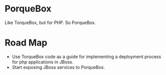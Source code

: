 PorqueBox
=========

Like TorqueBox, but for PHP. So PorqueBox.

Road Map
========

* Use TorqueBox code as a guide for implementing a deployment process for php applications in JBoss.
* Start exposing JBoss services to PorqueBox.

